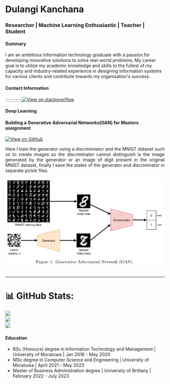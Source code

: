 # Dulangi Kanchana
### Researcher | Machine Learning Enthusiastic | Teacher | Student

#### Summary
I am an ambitious information technology graduate with a passion for developing
innovative solutions to solve real-world problems. My career goal is to utilize my
academic knowledge and skills to the fullest of my capacity and industry-related
experience in designing information systems for various clients and contribute
towards my organisation's success.

#### Contact Information
-<a href="https://stackoverflow.com/users/12017769/dulangi-kanchana" target="_blank"><i class="fab fa-stack-overflow"> </i> </a>
-<a href="https://www.linkedin.com/in/dulangi-kanchana-176b2a112/" target="_blank"><i class="fab fa-linkedin-in"> </i> </a>
-<a href="https://scholar.google.com/citations?user=PzfCGkkAAAAJ&hl=en&oi=ao" target="_blank"><i class="fab fa-google"> </i> </a>
-<a href="https://kanchanardj.medium.com/" target="_blank"><i class="fa fa-medium"> </i> </a>
-<a href="https://www.youtube.com/@dulangikanchana8237" target="_blank"><i class="fab fa-youtube"> </i> </a>
[![View on stackoverflow](https://img.shields.io/stackexchange/stackoverflow/r/12017769)](https://stackoverflow.com/users/12017769/dulangi-kanchana)

#### Deep Learning

#### Building a Generative Adversarial Networks(GAN) for Masters assignment


[![View on GitHub](https://img.shields.io/badge/GitHub-View_on_GitHub-blue?logo=GitHub)](https://github.com/DulangiK/Masters-work/blob/main/MSc_assignment2.ipynb)

<div style="text-align: justify">Here I train the generator using a discriminiator and the MNIST dataset such so to create images so the discriminator cannot distinguish is the image generated by the generator or an image of digit present in the original MNIST dataset, finally I save the states of the generator and discriminator in separate pickle files.</div>
<br>
<center><img src="/assets/img/GAN.png"></center>
<br>

---

# 📊 GitHub Stats:
![](https://github-readme-stats.vercel.app/api?username=DulangiK&theme=swift&hide_border=true&include_all_commits=false&count_private=true)<br/>
![](https://github-readme-streak-stats.herokuapp.com/?user=DulangiK&theme=swift&hide_border=true)<br/>
![](https://github-readme-stats.vercel.app/api/top-langs/?username=DulangiK&theme=swift&hide_border=true&include_all_commits=false&count_private=true&layout=compact)


#### Education

- BSc (Honours) degree in Information Technology and Management | University of Moratuwa | Jan 2016 - May 2020
- MSc degree in Computer Science and Engineering | University of Moratuwa | April 2021 - May 2023
- Master of Business Administration degree | University of Brittany | February 2022 - July 2023

